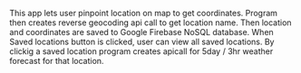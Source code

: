 This app lets user pinpoint location on map to get coordinates. Program then creates reverse geocoding api call to get location name.
Then location and coordinates are saved to Google Firebase NoSQL database.
When Saved locations button is clicked, user can view all saved locations.
By clickig a saved location program creates apicall for 5day / 3hr weather forecast for that location.
